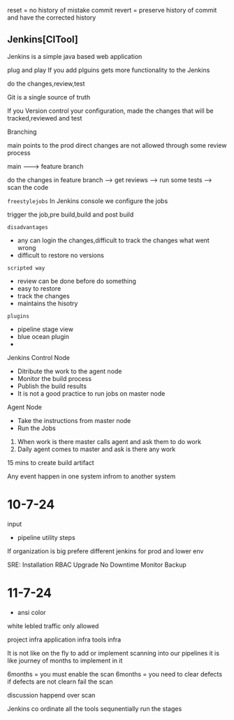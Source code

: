 reset = no history of mistake commit
revert = preserve history of commit and have the corrected history

Jenkins[CITool]
---------------
Jenkins is a simple java based web application

plug and play If you add plguins gets more functionality to the Jenkins

do the changes,review,test


Git is a single source of truth

If you Version control your configuration, made the changes that will be tracked,reviewed and test 

Branching

main points to the prod direct changes are not allowed through some review process

main ---> feature branch

do the changes in feature branch --> get reviews --> run some tests --> scan the code 

`freestylejobs` In Jenkins console we configure the jobs

trigger the job,pre build,build and post build

`disadvantages`
- any can login the changes,difficult to track the changes what went wrong
- difficult to restore no versions

`scripted way`
- review can be done before do something
- easy to restore
- track the changes
- maintains the hisotry

`plugins`

- pipeline stage view
- blue ocean plugin
- 

Jenkins Control Node
- Ditribute the work to the agent node
- Monitor the build process
- Publish the build results
- It is not a good practice to run jobs on master node

Agent Node
- Take the instructions from master node
- Run the Jobs

1. When work is there master calls agent and ask them to do work 
2. Daily agent comes to master and ask is there any work

15 mins to create build artifact

Any event happen in one system infrom to another system

# 10-7-24
input  

- pipeline utility steps

If organization is big prefere different jenkins for prod and lower env

SRE:
    Installation
    RBAC
    Upgrade
    No Downtime
    Monitor
    Backup

# 11-7-24
    
- ansi color

white lebled traffic only allowed

project infra
application infra
tools infra

It is not like on the fly to add or implement scanning into our pipelines it is like journey of months to implement in it

6months = you must enable the scan
6months = you need to clear defects if defects are not clearn fail the scan

discussion happend over scan

Jenkins co ordinate all the tools sequnentially run the stages
